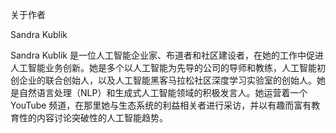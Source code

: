 关于作者

Sandra Kublik

Sandra Kublik 是一位人工智能企业家、布道者和社区建设者，在她的工作中促进人工智能业务创新。她是多个以人工智能为先导的公司的导师和教练，人工智能初创企业的联合创始人，以及人工智能黑客马拉松社区深度学习实验室的创始人。她是自然语言处理（NLP）和生成式人工智能领域的积极发言人。她运营着一个 YouTube 频道，在那里她与生态系统的利益相关者进行采访，并以有趣而富有教育性的内容讨论突破性的人工智能趋势。
